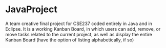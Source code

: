 # JavaProject
A team creative final project for CSE237 coded entirely in Java and in Eclipse. It is a working Kanban Board, in which users can add, remove, or move tasks related to the current project, as well as display the entire Kanban Board (have the option of listing alphabetically, if so)
